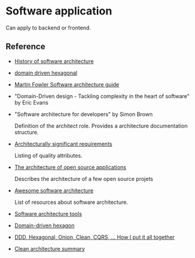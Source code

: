 # Software application

Can apply to backend or frontend.

## Reference

* [History of software architecture](https://herbertograca.com/2017/07/03/the-software-architecture-chronicles/)
* [domain driven hexagonal](https://github.com/Sairyss/domain-driven-hexagon)
* [Martin Fowler Software architecture guide](https://martinfowler.com/architecture/)
* "Domain-Driven design - Tackling complexity in the heart of software" by Eric Evans
* "Software architecture for developers" by Simon Brown

    Definition of the architect role.
    Provides a architecture documentation structure.
    
* [Architecturally significant requirements](https://luminousmen.com/post/architecturally-significant-requirements)

    Listing of quality attributes.
    
* [The architecture of open source applications](http://aosabook.org/en/index.html)

    Describes the architecture of a few open source projets
    
* [Awesome software architecture](https://awesome-architecture.com/)

    List of resources about software architecture.
    
* [Software architecture tools](https://softwarearchitecture.tools/)
* [Domain-driven hexagon](https://github.com/Sairyss/domain-driven-hexagon)
* [DDD, Hexagonal, Onion, Clean, CQRS, … How I put it all together](https://herbertograca.com/2017/11/16/explicit-architecture-01-ddd-hexagonal-onion-clean-cqrs-how-i-put-it-all-together/)
* [Clean architecture summary](https://github.com/serodriguez68/clean-architecture)
